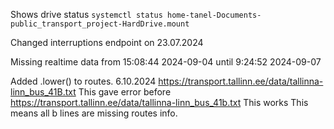 Shows drive status
`systemctl status home-tanel-Documents-public_transport_project-HardDrive.mount`

Changed interruptions endpoint on 23.07.2024

Missing realtime data from 15:08:44 2024-09-04 until 9:24:52 2024-09-07

Added .lower() to routes. 6.10.2024
https://transport.tallinn.ee/data/tallinna-linn_bus_41B.txt This gave error before
https://transport.tallinn.ee/data/tallinna-linn_bus_41b.txt This works
This means all b lines are missing routes info.